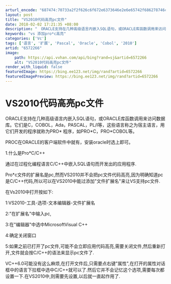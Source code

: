 ```yaml
---
arturl_encode: "687474:70733a2f2f626c6f672e6373646e2e6e65742f686278746c68:782f61727469636c652f64657461696c732f36353732323636"
layout: post
title: "VS2010代码高亮pc文件"
date: 2018-02-02 17:21:35 +08:00
description: "　ORACLE支持在几种高级语言内嵌入SQL语句，或ORACLE库函数调用来访问数据库。它们是C，C"
keywords: "vs 添加pro*c高亮"
categories: ['Vc']
tags: ['语言', '扩展', 'Pascal', 'Oracle', 'Cobol', '2010']
artid: "6572266"
image:
    path: https://api.vvhan.com/api/bing?rand=sj&artid=6572266
    alt: "VS2010代码高亮pc文件"
render_with_liquid: false
featuredImage: https://bing.ee123.net/img/rand?artid=6572266
featuredImagePreview: https://bing.ee123.net/img/rand?artid=6572266
---
```


# VS2010代码高亮pc文件

ORACLE支持在几种高级语言内嵌入SQL语句，或ORACLE库函数调用来访问数据库。它们是C，COBOL，Ada，PASCAL，PL/I等，这些语言称之为宿主语言，用它们开发的程序就称为PRO\* 程序，如PRO\*C，PRO\*COBOL等。

PROC在ORACLE的客户端软件中就有，安装oracle时选上即可。

1.什么是Pro\*C/C++

通过在过程化编程语言C/C++中嵌入SQL语句而开发出的应用程序.

Pro\*c文件的扩展名是pc,然而VS2010并不会把pc文件代码高亮,因为明确知道pc是C/C++代码,所以可以在VS2010中能过添加"文件扩展名"来让VS支持pc文件.

在Vs2010中打开按如下:

1:VS2010-工具-选项-文本编辑器-文件扩展名

2:"在扩展名"中输入pc,

3:在"编辑器"中选中MicrosoftVisual C++

4:确定关闭窗口

5:如果之前已打开了pc文件,可能不会立即应用代码高亮,需要关闭文件,然后重新打开,文件就会按C/C++的语法来显示pc文件了.

VC++6.0可能没有这么麻烦,在打开文件后,只需要点右键"属性",在打开的属性对话框中的语言下拉框中选中C/C++就可以了.然后它并不会记忆这个选项,需要每次都设置一下.在VS2010中,则需要先设置,以后就一直起作用了.